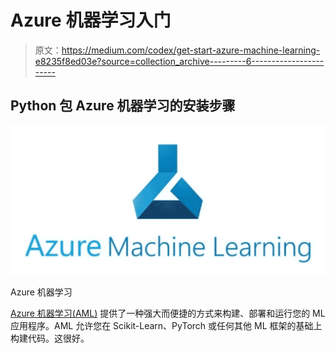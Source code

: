 # Azure 机器学习入门

> 原文：<https://medium.com/codex/get-start-azure-machine-learning-e8235f8ed03e?source=collection_archive---------6----------------------->

## Python 包 Azure 机器学习的安装步骤

![](img/daa0e61c09573fa389750e8304d42784.png)

Azure 机器学习

[Azure 机器学习(AML)](https://azure.microsoft.com/en-us/services/machine-learning/) 提供了一种强大而便捷的方式来构建、部署和运行您的 ML 应用程序。AML 允许您在 Scikit-Learn、PyTorch 或任何其他 ML 框架的基础上构建代码。这很好。